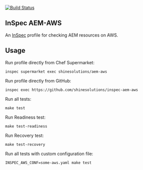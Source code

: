 [![Build Status](https://img.shields.io/travis/shinesolutions/inspec-aem-aws.svg)](http://travis-ci.org/shinesolutions/inspec-aem-aws)

InSpec AEM-AWS
----------

An [InSpec](https://www.inspec.io) profile for checking AEM resources on AWS.

Usage
-----

Run profile directly from Chef Supermarket:

    inspec supermarket exec shinesolutions/aem-aws

Run profile directly from GitHub:

    inspec exec https://github.com/shinesolutions/inspec-aem-aws

Run all tests:

    make test

Run Readiness test:

    make test-readiness

Run Recovery test:

    make test-recovery

Run all tests with custom configuration file:

    INSPEC_AWS_CONF=some-aws.yaml make test
